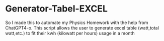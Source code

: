 # Generator-Tabel-EXCEL
So I made this to automate my Physics Homework with the help from ChatGPT4-o. This script allows the user to generate excel table (watt,total watt,etc.) to fit their kwh (kilowatt per hours) usage in a month
